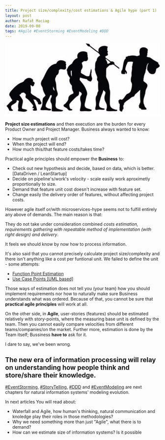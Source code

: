```yaml
---
title: Project size/complexity/cost estimations & Agile hype (part 1)
layout: post
author: Rafał Maciag
date: 2019-09-08
tags: #Agile #EventStorming #EventModeling #DDD
---
```

![evolution](img/r-evolution.jpg)

**Project size estimations** and then execution are the burden for every Product Owner and Project Manager. Business always wanted to know:

* How much project will cost?
* When the project will end?
* How much this/that feature costs/takes time?

Practical agile principles should empower the **Business** to:

* Check out new hypothesis and decide, based on data, which is better. [DataDriven / LeanStartup]
* Decide on pipeline's/work's velocity - scale easily work aproximetly proportionally to size.
* Demand that feature unit cost doesn't increase with feature set.
* Change easily the delivery order of features, without affecting project costs.

However agile itself or/with microservices-hype seems not to fulfill entirely any above of demands. The main reason is that:

They do not take under consideration combined *costs estimation, requirements gathering with repeatable method of implementation (with right design) and delivery*.

It feels we should know by now how to process information.

It's also said that you cannot precisely calculate project size/complexity and there isn't anything like a cost per funtional unit. We failed to define the unit - some attempts:

* [Function Point Estimation](https://en.wikipedia.org/wiki/Function_point)
* [Use Case Points [UML based]](https://en.wikipedia.org/wiki/Use_Case_Points)

Those ways of estimation does not tell you (your team) how you should implement requirements nor how to naturally make sure Business understands what was ordered. Because of that, you cannot be sure that **practical agile principles** will work at all.

On the other side, in **Agile**, user-stories (features) should be estimated relatively with story-points, where the measuring base unit is defined by the team. Then you cannot easily compare velocities from different teams/companies/on the market. Further more, estimation is done by the Team itself; Bussiness **have to** ask for it.

I dare to say, we've been wrong.

## The new era of information processing will relay on **understanding how people think and store/share their knowledge.**

[#EventStorming](https://www.eventstorming.com/), [#StoryTelling](https://domainstorytelling.org/), [#DDD](https://en.wikipedia.org/wiki/Domain-driven_design) and [#EventModeling](https://eventmodeling.org/posts/what-is-event-modeling/) are next chapters for natural information systems' modeling evolution.

In next articles You will read about:

* Waterfall and Agile, how human's thinking, natural communication and knoledge play their roles in those methodologies?
* Why we need something more than just "Agile", what there is to demand?
* How can we estimate size of information systems? Is it possible
